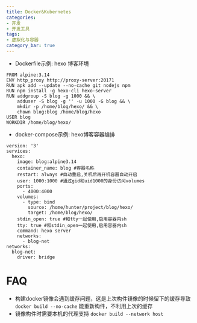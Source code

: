 ```yaml
---
title: Docker&Kubernetes
categories:
- 开发
- 开发工具
tags:
- 虚拟化与容器
category_bar: true
---
```

* Dockerfile示例: hexo 博客环境
```
FROM alpine:3.14 
ENV http_proxy http://proxy-server:20171
RUN apk add --update --no-cache git nodejs npm
RUN npm install -g hexo-cli hexo-server
RUN addgroup -S blog -g 1000 && \
    adduser -S blog -g '' -u 1000 -G blog && \
    mkdir -p /home/blog/hexo/ && \
    chown blog:blog /home/blog/hexo
USER blog
WORKDIR /home/blog/hexo/
```
* docker-compose示例: hexo博客容器编排
```
version: '3'
services:
  hexo:
    image: blog:alpine3.14
    container_name: blog #容器名称
    restart: always #自动重启,关机后再开机容器自动开启
    user: 1000:1000 #通过gid和uid1000的身份访问volumes
    ports:
      - 4000:4000
    volumes:
      - type: bind
        source: /home/hunter/project/blog/hexo/
        target: /home/blog/hexo/
    stdin_open: true #和tty一起使用,启用容器内sh
    tty: true #和stdin_open一起使用,启用容器内sh
    command: hexo server
    networks:
      - blog-net
networks:
  blog-net:
    driver: bridge
```

# FAQ
* 构建docker镜像会遇到缓存问题，这是上次构件镜像的时候留下的缓存导致
  `docker build --no-cache` 能重新构件，不利用上次的缓存
* 镜像构件时需要本机的代理支持 `docker build --network host`
